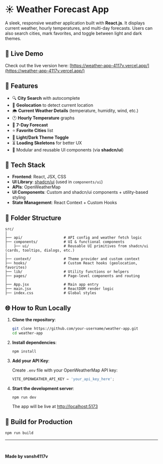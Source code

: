 # ☀️ Weather Forecast App

A sleek, responsive weather application built with **React.js**. It displays current weather, hourly temperatures, and multi-day forecasts. Users can also search cities, mark favorites, and toggle between light and dark themes.

## 🔗 Live Demo

Check out the live version here: [https://weather-app-4117v.vercel.app/](https://weather-app-4117v.vercel.app/)

## 🚀 Features

* 🔍 **City Search** with autocomplete
* 📍 **Geolocation** to detect current location
* 🌦️ **Current Weather Details** (temperature, humidity, wind, etc.)
* 🕐 **Hourly Temperature** graphs
* 📅 **7-Day Forecast**
* ⭐ **Favorite Cities** list
* 🎨 **Light/Dark Theme Toggle**
* ⏳ **Loading Skeletons** for better UX
* 🧹 Modular and reusable UI components (via **shadcn/ui**)

## 💠 Tech Stack

* **Frontend**: React, JSX, CSS
* **UI Library**: [shadcn/ui](https://ui.shadcn.com/) (used in `components/ui`)
* **APIs**: OpenWeatherMap
* **UI Components**: Custom and shadcn/ui components + utility-based styling
* **State Management**: React Context + Custom Hooks

## 📁 Folder Structure

```
src/
│
├── api/                   # API config and weather fetch logic
├── components/            # UI & functional components
│   ├── ui/                # Reusable UI primitives from shadcn/ui (cards, tooltips, dialogs, etc.)
│
├── context/               # Theme provider and custom context
├── hooks/                 # Custom React hooks (geolocation, favorites)
├── lib/                   # Utility functions or helpers
├── pages/                 # Page-level components and routing
│
├── App.jsx                # Main app entry
├── main.jsx               # ReactDOM render logic
├── index.css              # Global styles
```

## 🌐 How to Run Locally

1. **Clone the repository**:

   ```bash
   git clone https://github.com/your-username/weather-app.git
   cd weather-app
   ```

2. **Install dependencies**:

   ```bash
   npm install
   ```

3. **Add your API Key**:

   Create `.env` file with your OpenWeatherMap API key:

   ```js
   VITE_OPENWEATHER_API_KEY = 'your_api_key_here';
   ```

4. **Start the development server**:

   ```bash
   npm run dev
   ```

   The app will be live at [http://localhost:5173](http://localhost:5173)


## 📆 Build for Production

```bash
npm run build
```

---
<br>

**Made by vansh4117v**


